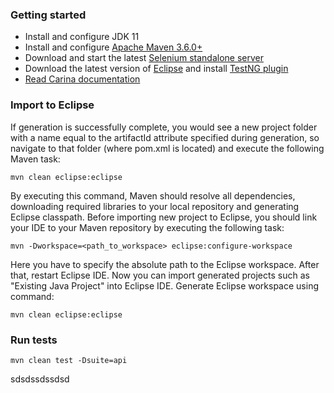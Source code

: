 ### Getting started

* Install and configure JDK 11
* Install and configure [Apache Maven 3.6.0+](http://maven.apache.org/)
* Download and start the latest [Selenium standalone server](http://www.seleniumhq.org/download/)
* Download the latest version of [Eclipse](http://www.eclipse.org/downloads/) and
  install [TestNG plugin](http://testng.org/doc/download.html)
* [Read Carina documentation](https://zebrunner.github.io/carina/)

### Import to Eclipse

If generation is successfully complete, you would see a new project folder with a name equal to the artifactId attribute
specified during generation, so navigate to that folder (where pom.xml is located) and execute the following Maven task:

```
mvn clean eclipse:eclipse
```

By executing this command, Maven should resolve all dependencies, downloading required libraries to your local
repository and generating Eclipse classpath. Before importing new project to Eclipse, you should link your IDE to your
Maven repository by executing the following task:

```
mvn -Dworkspace=<path_to_workspace> eclipse:configure-workspace
```

Here you have to specify the absolute path to the Eclipse workspace. After that, restart Eclipse IDE. Now you can import
generated projects such as "Existing Java Project" into Eclipse IDE.
Generate Eclipse workspace using command:

```
mvn clean eclipse:eclipse
```

### Run tests

```
mvn clean test -Dsuite=api
```

sdsdssdssdsd
